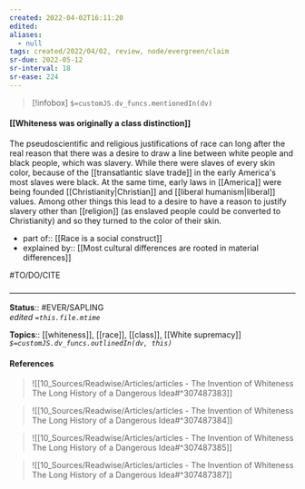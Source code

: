```yaml
---
created: 2022-04-02T16:11:20 
edited: 
aliases:
  - null
tags: created/2022/04/02, review, node/evergreen/claim
sr-due: 2022-05-12
sr-interval: 18
sr-ease: 224
---
```

> [!infobox]
`$=customJS.dv_funcs.mentionedIn(dv)`

#### [[Whiteness was originally a class distinction]] 

The pseudoscientific and religious justifications of race can long after the real reason that there was a desire to draw a line between white people and black people, which was slavery. 
While there were slaves of every skin color,
because of the [[transatlantic slave trade]]
in the early America's most slaves were black. 
At the same time,
early laws in [[America]] were being founded [[Christianity|Christian]] and 
[[liberal humanism|liberal]] values. 
Among other things this lead to a desire to have a 
reason to justify slavery other than [[religion]] 
(as enslaved people could be converted to Christianity)
and so they turned to the color of their skin.

- part of:: [[Race is a social construct]]
- explained by:: [[Most cultural differences are rooted in material differences]]

#TO/DO/CITE 

### <hr class="footnote"/>

**Status**:: #EVER/SAPLING  
*edited `=this.file.mtime`*

**Topics**:: [[whiteness]], [[race]], [[class]], [[White supremacy]]
*`$=customJS.dv_funcs.outlinedIn(dv, this)`*

#### References

> ![[10_Sources/Readwise/Articles/articles - The Invention of Whiteness The Long History of a Dangerous Idea#^307487383]]

> ![[10_Sources/Readwise/Articles/articles - The Invention of Whiteness The Long History of a Dangerous Idea#^307487384]]

> ![[10_Sources/Readwise/Articles/articles - The Invention of Whiteness The Long History of a Dangerous Idea#^307487385]]

> ![[10_Sources/Readwise/Articles/articles - The Invention of Whiteness The Long History of a Dangerous Idea#^307487387]]
